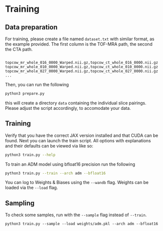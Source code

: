 # Training

## Data preparation

For training, please create a file named `dataset.txt`
with similar format, as the example provided.
The first column is the TOF-MRA path, the second the CTA path.

```csv

topcow_mr_whole_016_0000_Warped.nii.gz,topcow_ct_whole_016_0000.nii.gz
topcow_mr_whole_010_0000_Warped.nii.gz,topcow_ct_whole_010_0000.nii.gz
topcow_mr_whole_027_0000_Warped.nii.gz,topcow_ct_whole_027_0000.nii.gz
...
```

Then, you can run the following
```bash
python3 prepare.py
```

this will create a directory `data` containing the individual slice pairings.
Please adjust the script accordingly, to accomodate your data.

## Training

Verify that you have the correct JAX version installed and that CUDA can be found.
Next you can launch the train script.
All options with explanations and their defaults can be viewed via like so:

```bash
python3 train.py --help
```

To train an ADM model using bfloat16 precision run the following

```bash
python3 train.py --train --arch adm --bfloat16
```

You can log to Weights & Biases using the `--wandb` flag.
Weights can be loaded via the `--load` flag.

## Sampling

To check some samples, run with the `--sample` flag instead of `--train`.

```
python3 train.py --sample --load weights/adm.pkl --arch adm --bfloat16
```

